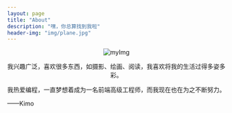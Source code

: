 ```yaml
---
layout: page
title: "About"
description: "嘿，你总算找到我啦"
header-img: "img/plane.jpg"
---
```


<center>
    <p><img src="Tan12.github.io/img/Zero.png" alt="myImg" /></p>
</center>

<center>
我兴趣广泛，喜欢很多东西，如摄影、绘画、阅读，我喜欢将我的生活过得多姿多彩。

我热爱编程，一直梦想着成为一名前端高级工程师，而我现在也在为之不断努力。
</center>

——Kimo

